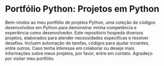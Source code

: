 # Portfólio Python: Projetos em Python
Bem-vindos ao meu portfólio de projetos Python, uma coleção de códigos desenvolvidos em Python para demonstrar minha competência e experiência como desenvolvedor. Este repositório hospeda diversos projetos, elaborados para atender necessidades específicas e resolver desafios. Incluem automação de tarefas, códigos para ajudar inciantes, entre outros. Caso tenha interesse em colaborar ou deseje mais informações sobre meus projetos, por favor, entre em contato. Agradeço por visitar meu portfólio.
